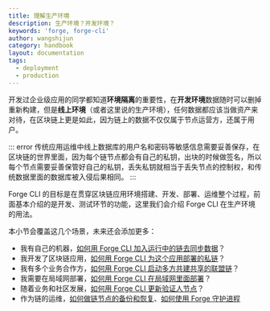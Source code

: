```yaml
---
title: 理解生产环境
description: 生产环境？开发环境？
keywords: 'forge, forge-cli'
author: wangshijun
category: handbook
layout: documentation
tags:
  - deployment
  - production
---
```


开发过企业级应用的同学都知道**环境隔离**的重要性，在**开发环境**数据随时可以删掉重新构建，但是**线上环境**（或者这里说的生产环境），任何数据都应该当做资产来对待，在区块链上更是如此，因为链上的数据不仅仅属于节点运营方，还属于用户。

::: error
传统应用运维中线上数据库的用户名和密码等敏感信息需要妥善保存，在区块链的世界里面，因为每个链节点都会有自己的私钥，出块的时候做签名，所以每个节点需要妥善保管好自己的私钥，丢失私钥就相当于丢失节点的控制权，和传统数据里面的数据库被入侵后果相同。
:::

Forge CLI 的目标是在贯穿区块链应用环境搭建、开发、部署、运维整个过程，前面基本介绍的是开发、测试环节的功能，这里我们会介绍 Forge CLI 在生产环境的用法。

本小节会覆盖这几个场景，未来还会添加更多：

- 我有自己的机器，[如何用 Forge CLI 加入运行中的链去同步数据](./join-existing-network)？
- 我开发了区块链应用，[如何用 Forge CLI 为这个应用部署的私链](./deploy-multi-node-network)？
- 我有多个业务合作方，[如何用 Forge CLI 启动多方共建共享的联盟链](./deploy-multi-party-network)？
- 我需要在局域网部署，[如何用 Forge CLI 在局域网里面部署](./deploy-in-intranet)？
- 随着业务和社区发展，[如何用 Forge CLI 更新验证人节点](./add-remove-validator)？
- 作为链的运维，[如何做链节点的备份和恢复](./backup-and-recover)、[如何使用 Forge 守护进程](./use-forge-starter)
